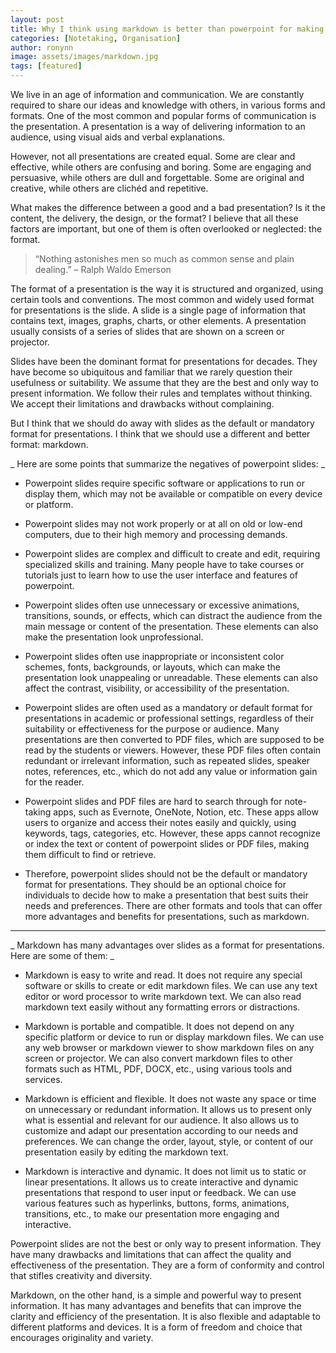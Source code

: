 ```yaml
---
layout: post
title: Why I think using markdown is better than powerpoint for making presentations
categories: [Notetaking, Organisation]
author: ronynn
image: assets/images/markdown.jpg
tags: [featured]
---
```


We live in an age of information and communication. We are constantly required to share our ideas and knowledge with others, in various forms and formats. One of the most common and popular forms of communication is the presentation. A presentation is a way of delivering information to an audience, using visual aids and verbal explanations.

However, not all presentations are created equal. Some are clear and effective, while others are confusing and boring. Some are engaging and persuasive, while others are dull and forgettable. Some are original and creative, while others are clichéd and repetitive.

What makes the difference between a good and a bad presentation? Is it the content, the delivery, the design, or the format? I believe that all these factors are important, but one of them is often overlooked or neglected: the format.

> “Nothing astonishes men so much as common sense and plain dealing.” – Ralph Waldo Emerson

The format of a presentation is the way it is structured and organized, using certain tools and conventions. The most common and widely used format for presentations is the slide. A slide is a single page of information that contains text, images, graphs, charts, or other elements. A presentation usually consists of a series of slides that are shown on a screen or projector.

Slides have been the dominant format for presentations for decades. They have become so ubiquitous and familiar that we rarely question their usefulness or suitability. We assume that they are the best and only way to present information. We follow their rules and templates without thinking. We accept their limitations and drawbacks without complaining.

But I think that we should do away with slides as the default or mandatory format for presentations. I think that we should use a different and better format: markdown.

_ Here are some points that summarize the negatives of powerpoint slides: _

-   Powerpoint slides require specific software or applications to run or display them, which may not be available or compatible on every device or platform.

-   Powerpoint slides may not work properly or at all on old or low-end computers, due to their high memory and processing demands.

-   Powerpoint slides are complex and difficult to create and edit, requiring specialized skills and training. Many people have to take courses or tutorials just to learn how to use the user interface and features of powerpoint.

-   Powerpoint slides often use unnecessary or excessive animations, transitions, sounds, or effects, which can distract the audience from the main message or content of the presentation. These elements can also make the presentation look unprofessional.

-   Powerpoint slides often use inappropriate or inconsistent color schemes, fonts, backgrounds, or layouts, which can make the presentation look unappealing or unreadable. These elements can also affect the contrast, visibility, or accessibility of the presentation.

-   Powerpoint slides are often used as a mandatory or default format for presentations in academic or professional settings, regardless of their suitability or effectiveness for the purpose or audience. Many presentations are then converted to PDF files, which are supposed to be read by the students or viewers. However, these PDF files often contain redundant or irrelevant information, such as repeated slides, speaker notes, references, etc., which do not add any value or information gain for the reader.

-   Powerpoint slides and PDF files are hard to search through for note-taking apps, such as Evernote, OneNote, Notion, etc. These apps allow users to organize and access their notes easily and quickly, using keywords, tags, categories, etc. However, these apps cannot recognize or index the text or content of powerpoint slides or PDF files, making them difficult to find or retrieve.

-   Therefore, powerpoint slides should not be the default or mandatory format for presentations. They should be an optional choice for individuals to decide how to make a presentation that best suits their needs and preferences. There are other formats and tools that can offer more advantages and benefits for presentations, such as markdown.

---

_ Markdown has many advantages over slides as a format for presentations. Here are some of them: _

-   Markdown is easy to write and read. It does not require any special software or skills to create or edit markdown files. We can use any text editor or word processor to write markdown text. We can also read markdown text easily without any formatting errors or distractions.

-   Markdown is portable and compatible. It does not depend on any specific platform or device to run or display markdown files. We can use any web browser or markdown viewer to show markdown files on any screen or projector. We can also convert markdown files to other formats such as HTML, PDF, DOCX, etc., using various tools and services.

-   Markdown is efficient and flexible. It does not waste any space or time on unnecessary or redundant information. It allows us to present only what is essential and relevant for our audience. It also allows us to customize and adapt our presentation according to our needs and preferences. We can change the order, layout, style, or content of our presentation easily by editing the markdown text.

-   Markdown is interactive and dynamic. It does not limit us to static or linear presentations. It allows us to create interactive and dynamic presentations that respond to user input or feedback. We can use various features such as hyperlinks, buttons, forms, animations, transitions, etc., to make our presentation more engaging and interactive.

Powerpoint slides are not the best or only way to present information. They have many drawbacks and limitations that can affect the quality and effectiveness of the presentation.
They are a form of conformity and control that stifles creativity and diversity.

Markdown, on the other hand, is a simple and powerful way to present information. It has many advantages and benefits that can improve the clarity and efficiency of the presentation. It is also flexible and adaptable to different platforms and devices. It is a form of freedom and choice that encourages originality and variety.
